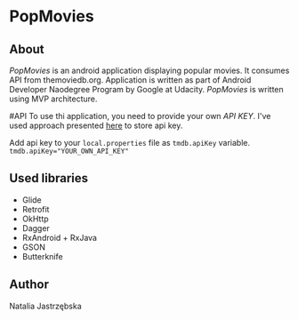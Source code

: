 # PopMovies

## About
*PopMovies* is an android application displaying popular movies. It consumes API from themoviedb.org. Application is written as part of Android Developer Naodegree Program by Google at Udacity. *PopMovies* is written using MVP architecture. 

#API
To use thi application, you need to provide your own *API KEY*. I've used approach presented <a href="https://gist.github.com/ramonaharrison/7a2061bf5ee920dfff53b37ed83520ec">here</a> to store api key. 

Add api key to your `local.properties` file as `tmdb.apiKey` variable. 
`tmdb.apiKey="YOUR_OWN_API_KEY"` 

## Used libraries
* Glide
* Retrofit
* OkHttp
* Dagger
* RxAndroid + RxJava
* GSON
* Butterknife

## Author
Natalia Jastrzębska
